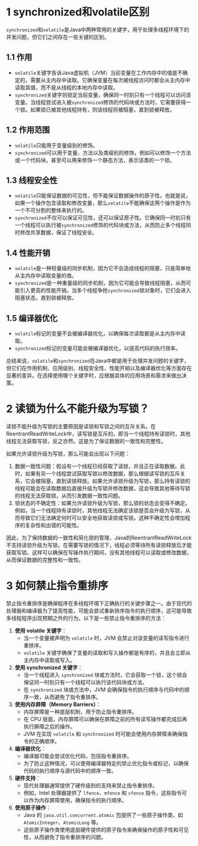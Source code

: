 # 1 synchronized和volatile区别

`synchronized`和`volatile`是Java中两种常用的关键字，用于处理多线程环境下的并发问题，但它们之间存在一些关键的区别。

## 1.1 作用

- `volatile`关键字告诉Java虚拟机（JVM）当前变量在工作内存中的值是不确定的，需要从主内存中读取。它确保变量在每次被线程访问时都会从主内存中读取其值，而不是从线程的本地内存中读取。
- `synchronized`关键字则锁定当前变量，确保同一时刻只有一个线程可以访问该变量。当线程尝试进入被`synchronized`修饰的代码块或方法时，它需要获得一个锁。如果锁已被其他线程持有，则该线程将被阻塞，直到锁被释放。

## 1.2 作用范围

- `volatile`只能用于变量级别的修饰。
- `synchronized`可以用于变量、方法以及类级别的修饰，例如可以修饰一个方法或一个代码块，甚至可以用来修饰一个静态方法，表示该类的一个锁。
  
## 1.3 线程安全性

- `volatile`只能保证数据的可见性，但不能保证数据操作的原子性。也就是说，如果一个操作包含读取和修改变量，那么`volatile`不能确保这两个操作是作为一个不可分割的整体来执行的。
- `synchronized`不仅可以保证可见性，还可以保证原子性。它确保同一时刻只有一个线程可以执行被`synchronized`修饰的代码块或方法，从而防止多个线程同时修改共享数据，保证了线程安全。

## 1.4 性能开销

- `volatile`是一种轻量级的同步机制，因为它不会造成线程的阻塞，只是简单地从主内存中读取变量的值。
- `synchronized`是一种重量级的同步机制，因为它可能会导致线程阻塞，从而可能引入更高的性能开销。当多个线程争抢`synchronized`锁对象时，它们会进入阻塞状态，直到锁被释放。
  
## 1.5 编译器优化

- `volatile`标记的变量不会被编译器优化，以确保每次读取都是从主内存中读取。
- `synchronized`标记的变量可能会被编译器优化，以提高代码的执行效率。

总结来说，`volatile`和`synchronized`在Java中都是用于处理并发问题的关键字，但它们在作用机制、应用级别、线程安全性、性能开销以及编译器优化等方面存在显著的差异。在选择使用哪个关键字时，应根据具体的应用场景和需求来做出决策。

# 2 读锁为什么不能升级为写锁？

读锁不能升级为写锁的主要原因是读锁和写锁之间的互斥关系。在ReentrantReadWriteLock中，读写锁是互斥的，即当一个线程持有读锁时，其他线程无法获取写锁，反之亦然。这是为了保证数据的一致性和完整性。

如果允许读锁升级为写锁，那么可能会出现以下问题：

1. 数据一致性问题：假设有一个线程已经获取了读锁，并且正在读取数据。此时，如果有另一个线程尝试获取写锁以修改数据，那么根据读写锁的互斥关系，它会被阻塞，直到读锁释放。如果允许读锁升级为写锁，那么持有读锁的线程可能会在读取数据后直接升级为写锁并修改数据，这会导致其他等待写锁的线程无法获取锁，从而引发数据一致性问题。
2. 锁状态的不确定性：如果允许读锁升级为写锁，那么锁的状态会变得不确定。例如，当一个线程持有读锁时，其他线程无法确定该锁是否会升级为写锁，从而导致它们无法确定何时可以安全地获取读锁或写锁。这种不确定性会增加程序的复杂性和出错的可能性。

因此，为了保持数据的一致性和简化锁的管理，Java的ReentrantReadWriteLock不支持读锁升级为写锁。在需要写锁的情况下，线程必须等待所有读锁释放后才能获取写锁。这样可以确保在写操作执行期间，没有其他线程可以读取或修改数据，从而保证数据的完整性和一致性。

# 3 如何禁止指令重排序

禁止指令重排序是确保程序在多线程环境下正确执行的关键步骤之一。由于现代的处理器和编译器为了提高性能，可能会尝试重新排序指令的执行顺序，这可能导致多线程程序出现预期之外的行为。以下是一些禁止指令重排序的方法：

1. **使用 volatile 关键字**：
   - 当一个变量被声明为 `volatile` 时，JVM 会禁止对该变量的读写指令进行重排序。
   - `volatile` 关键字确保了变量的读取和写入操作都是有序的，并且会立即从主内存中读取或写入。
2. **使用 synchronized 关键字**：
   - 当一个线程进入 `synchronized` 块或方法时，它会获取一个锁，这个锁会保证同一时刻只有一个线程可以执行该代码块或方法。
   - 在 `synchronized` 块或方法中，JVM 会确保指令的执行顺序与代码中的顺序一致，从而避免了指令重排序。
3. **使用内存屏障（Memory Barriers）**：
   - 内存屏障是一种底层机制，用于防止指令重排序。
   - 在 CPU 层面，内存屏障可以确保在屏障之前的所有读写操作都完成后再执行屏障之后的操作。
   - JVM 在实现 `volatile` 和 `synchronized` 时可能会使用内存屏障来确保指令的正确顺序。
4. **编译器优化**：
   - 编译器可能会尝试优化代码，包括指令重排序。
   - 为了防止这种情况，可以使用编译器特定的禁止优化指令或标记，以确保代码的执行顺序与源代码中的顺序一致。
5. **硬件支持**：
   - 现代处理器通常提供了硬件级别的支持来禁止指令重排序。
   - 例如，Intel 处理器提供了 `lfence`、`mfence` 和 `sfence` 指令，这些指令可以作为内存屏障使用，确保指令的执行顺序。
6. **使用原子操作**：
   - Java 的 `java.util.concurrent.atomic` 包提供了一些原子操作类，如 `AtomicInteger`、`AtomicLong` 等。
   - 这些原子操作类使用底层硬件提供的原子指令来确保操作的原子性和可见性，从而避免了指令重排序的问题。







